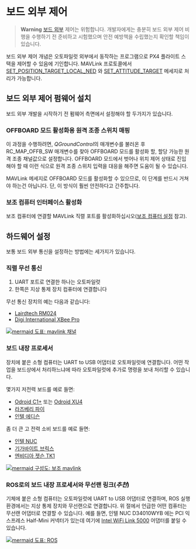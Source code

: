 # 보드 외부 제어

> **Warning** [보드 외부](https://docs.px4.io/master/en/flight_modes/offboard.html) 제어는 위험합니다. 개발자에게는 충분히 보드 외부 제어 비행을 수행하기 전 준비하고 시험했으며 안전 예방책을 수립했는지 확인할 책임이 있습니다.

보드 외부 제어 개념은 오토파일럿 외부에서 동작하는 프로그램으로 PX4 플라이트 스택을 제어할 수 있음에 기인합니다. MAVLink 프로토콜에서 [SET_POSITION_TARGET_LOCAL_NED](https://mavlink.io/en/messages/common.html#SET_POSITION_TARGET_LOCAL_NED) 와 [SET_ATTITUDE_TARGET](https://mavlink.io/en/messages/common.html#SET_ATTITUDE_TARGET) 메세지로 처리가 가능합니다.

## 보드 외부 제어 펌웨어 설치

보드 외부 개발을 시작하기 전 펌웨어 측면에서 설정해야 할 두가지가 있습니다.

### OFFBOARD 모드 활성화용 원격 조종 스위치 매핑

이 과정을 수행하려면, *QGroundControl*의 매개변수를 불러온 후 RC_MAP_OFFB_SW 매개변수를 찾아 OFFBOARD 모드를 활성화 할, 할당 가능한 원격 조종 채널값으로 설정합니다. OFFBOARD 모드에서 벗어나 위치 제어 상태로 진입해야 할 때 이런 식으로 원격 조종 스위치 입력을 대응을 해주면 도움이 될 수 있습니다.

MAVLink 메세지로 OFFBOARD 모드를 활성화할 수 있으므로, 이 단계를 반드시 거쳐야 하는건 아닙니다. 단, 이 방식이 훨씬 안전하다고 간주합니다.

### 보조 컴퓨터 인터페이스 활성화

보조 컴퓨터에 연결할 MAVLink 직렬 포트를 활성화하십시오([보조 컴퓨터 설정](../companion_computer/pixhawk_companion.md) 참고).

## 하드웨어 설정

보통 보드 외부 통신을 설정하는 방법에는 세가지가 있습니다.

### 직렬 무선 통신

1. UART 포트로 연결한 하나는 오토파일럿
2. 한쪽은 지상 통제 장치 컴퓨터에 연결합니다

무선 통신 장치의 예는 다음과 같습니다:

* [Lairdtech RM024](http://www.lairdtech.com/products/rm024)
* [Digi International XBee Pro](http://www.digi.com/products/xbee-rf-solutions/modules)

[![mermaid 도표: mavlink 채널](https://mermaid.ink/img/eyJjb2RlIjoiZ3JhcGggVEQ7XG4gIGduZFtHcm91bmQgU3RhdGlvbl0gLS1NQVZMaW5rLS0-IHJhZDFbR3JvdW5kIFJhZGlvXTtcbiAgcmFkMSAtLVJhZGlvUHJvdG9jb2wtLT4gcmFkMltWZWhpY2xlIFJhZGlvXTtcbiAgcmFkMiAtLU1BVkxpbmstLT4gYVtBdXRvcGlsb3RdOyIsIm1lcm1haWQiOnsidGhlbWUiOiJkZWZhdWx0In0sInVwZGF0ZUVkaXRvciI6ZmFsc2V9)](https://mermaid-js.github.io/mermaid-live-editor/#/edit/eyJjb2RlIjoiZ3JhcGggVEQ7XG4gIGduZFtHcm91bmQgU3RhdGlvbl0gLS1NQVZMaW5rLS0-IHJhZDFbR3JvdW5kIFJhZGlvXTtcbiAgcmFkMSAtLVJhZGlvUHJvdG9jb2wtLT4gcmFkMltWZWhpY2xlIFJhZGlvXTtcbiAgcmFkMiAtLU1BVkxpbmstLT4gYVtBdXRvcGlsb3RdOyIsIm1lcm1haWQiOnsidGhlbWUiOiJkZWZhdWx0In0sInVwZGF0ZUVkaXRvciI6ZmFsc2V9)

<!-- original mermaid graph
graph TD;
  gnd[Ground Station] --MAVLink-- > rad1[Ground Radio];
  rad1 --RadioProtocol-- > rad2[Vehicle Radio];
  rad2 --MAVLink-- > a[Autopilot];
-->

### 보드 내장 프로세서

장치에 붙은 소형 컴퓨터는 UART to USB 어댑터로 오토파일럿에 연결합니다. 어떤 작업을 보드상에서 처리하느냐에 따라 오토파일럿에 추가로 명령을 보내 처리할 수 있습니다.

몇가지 저전력 보드를 예로 들면:

* [Odroid C1+](https://www.hardkernel.com/shop/odroid-c1/) 또는 [Odroid XU4](https://magazine.odroid.com/odroid-xu4)
* [라즈베리 파이](https://www.raspberrypi.org/)
* [인텔 에디슨](http://www.intel.com/content/www/us/en/do-it-yourself/edison.html)

좀 더 큰 고 전력 소비 보드를 예로 들면:

* [인텔 NUC](http://www.intel.com/content/www/us/en/nuc/overview.html)
* [기가바이트 브릭스](http://www.gigabyte.com/products/list.aspx?s=47&ck=104)
* [엔비디아 젯슨 TK1](https://developer.nvidia.com/jetson-tk1)

[![mermaid 구성도: 보조 mavlink](https://mermaid.ink/img/eyJjb2RlIjoiZ3JhcGggVEQ7XG4gIGNvbXBbQ29tcGFuaW9uIENvbXB1dGVyXSAtLU1BVkxpbmstLT4gdWFydFtVQVJUIEFkYXB0ZXJdO1xuICB1YXJ0IC0tTUFWTGluay0tPiBBdXRvcGlsb3Q7IiwibWVybWFpZCI6eyJ0aGVtZSI6ImRlZmF1bHQifSwidXBkYXRlRWRpdG9yIjpmYWxzZX0)](https://mermaid-js.github.io/mermaid-live-editor/#/edit/eyJjb2RlIjoiZ3JhcGggVEQ7XG4gIGNvbXBbQ29tcGFuaW9uIENvbXB1dGVyXSAtLU1BVkxpbmstLT4gdWFydFtVQVJUIEFkYXB0ZXJdO1xuICB1YXJ0IC0tTUFWTGluay0tPiBBdXRvcGlsb3Q7IiwibWVybWFpZCI6eyJ0aGVtZSI6ImRlZmF1bHQifSwidXBkYXRlRWRpdG9yIjpmYWxzZX0)

<!-- original mermaid graph
graph TD;
  comp[Companion Computer] --MAVLink-- > uart[UART Adapter];
  uart --MAVLink-- > Autopilot;
-->

### ROS로의 보드 내장 프로세서와 무선랜 링크(***추천***)

기체에 붙은 소형 컴퓨터는 오토파일럿에 UART to USB 어댑터로 연결하며, ROS 실행 환경에서는 지상 통제 장치와 무선랜으로 연결합니다. 위 절에서 언급한 어떤 컴퓨터는 무선랜 어댑터로 연결할 수 있습니다. 예를 들면, 인텔 NUC D34010WYB 에는 PCI 익스프레스 Half-Mini 커넥터가 있는데 여기에 [Intel WiFi Link 5000](http://www.intel.com/products/wireless/adapters/5000/) 어댑터를 붙일 수 있습니다.

[![mermaid 도표: ROS](https://mermaid.ink/img/eyJjb2RlIjoiZ3JhcGggVERcbiAgc3ViZ3JhcGggR3JvdW5kICBTdGF0aW9uXG4gIGduZFtST1MgRW5hYmxlZCBDb21wdXRlcl0gLS0tIHFnY1txR3JvdW5kQ29udHJvbF1cbiAgZW5kXG4gIGduZCAtLU1BVkxpbmsvVURQLS0-IHdbV2lGaV07XG4gIHFnYyAtLU1BVkxpbmstLT4gdztcbiAgc3ViZ3JhcGggVmVoaWNsZVxuICBjb21wW0NvbXBhbmlvbiBDb21wdXRlcl0gLS1NQVZMaW5rLS0-IHVhcnRbVUFSVCBBZGFwdGVyXVxuICB1YXJ0IC0tLSBBdXRvcGlsb3RcbiAgZW5kXG4gIHcgLS0tIGNvbXAiLCJtZXJtYWlkIjp7InRoZW1lIjoiZGVmYXVsdCJ9LCJ1cGRhdGVFZGl0b3IiOmZhbHNlfQ)](https://mermaid-js.github.io/mermaid-live-editor/#/edit/eyJjb2RlIjoiZ3JhcGggVERcbiAgc3ViZ3JhcGggR3JvdW5kICBTdGF0aW9uXG4gIGduZFtST1MgRW5hYmxlZCBDb21wdXRlcl0gLS0tIHFnY1txR3JvdW5kQ29udHJvbF1cbiAgZW5kXG4gIGduZCAtLU1BVkxpbmsvVURQLS0-IHdbV2lGaV07XG4gIHFnYyAtLU1BVkxpbmstLT4gdztcbiAgc3ViZ3JhcGggVmVoaWNsZVxuICBjb21wW0NvbXBhbmlvbiBDb21wdXRlcl0gLS1NQVZMaW5rLS0-IHVhcnRbVUFSVCBBZGFwdGVyXVxuICB1YXJ0IC0tLSBBdXRvcGlsb3RcbiAgZW5kXG4gIHcgLS0tIGNvbXAiLCJtZXJtYWlkIjp7InRoZW1lIjoiZGVmYXVsdCJ9LCJ1cGRhdGVFZGl0b3IiOmZhbHNlfQ)

<!-- original mermaid graph
graph TD
  subgraph Ground  Station
  gnd[ROS Enabled Computer] --- qgc[qGroundControl]
  end
  gnd --MAVLink/UDP-- > w[WiFi];
  qgc --MAVLink-- > w;
  subgraph Vehicle
  comp[Companion Computer] --MAVLink-- > uart[UART Adapter]
  uart --- Autopilot
  end
  w --- comp
-->